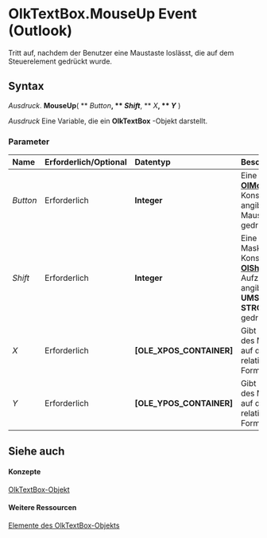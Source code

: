 
# OlkTextBox.MouseUp Event (Outlook)

Tritt auf, nachdem der Benutzer eine Maustaste loslässt, die auf dem Steuerelement gedrückt wurde.


## Syntax

 _Ausdruck_. **MouseUp**( ** _Button_**, ** _Shift_**, ** _X_**, ** _Y_** )

 _Ausdruck_ Eine Variable, die ein **OlkTextBox** -Objekt darstellt.


### Parameter



|**Name**|**Erforderlich/Optional**|**Datentyp**|**Beschreibung**|
|:-----|:-----|:-----|:-----|
| _Button_|Erforderlich|**Integer**|Eine  **[OlMouseButton](f654f074-f7e7-6128-9d7d-8ec6adbfe5f7.md)** -Konstante, die angibt, welche Maustaste gedrückt wurde.|
| _Shift_|Erforderlich|**Integer**|Eine bitweise OR-Maske von Konstanten in der  **[OlShiftState](f71dd27d-6930-1450-e8e9-11ab1eace6ca.md)** -Aufzählung, die angibt, ob die **UMSCHALTTASTE**,  **STRG** oder ALT gedrückt wurde.|
| _X_|Erforderlich|**[OLE_XPOS_CONTAINER]**|Gibt die Position des Mauszeigers auf der X-Achse relativ zum Formular an.|
| _Y_|Erforderlich|**[OLE_YPOS_CONTAINER]**|Gibt die Position des Mauszeigers auf der Y-Achse relativ zum Formular an.|

## Siehe auch


#### Konzepte


[OlkTextBox-Objekt](8c9438bf-e20a-2f70-90ac-097cf09594ca.md)
#### Weitere Ressourcen


[Elemente des OlkTextBox-Objekts](http://msdn.microsoft.com/library/f4a5f9ea-15f7-164e-d7ca-77a0842105c8%28Office.15%29.aspx)